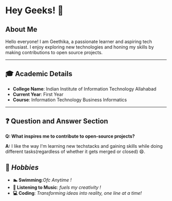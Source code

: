 # Hey Geeks! 👋

## About Me
Hello everyone! I am Geethika, a passionate learner and aspiring tech enthusiast. I enjoy exploring new technologies and honing my skills by making contributions to open source projects.

---

## 🎓 Academic Details
- **College Name**: Indian Institute of Information Technology Allahabad
- **Current Year**: First Year 
- **Course**: Information Technology Business Informatics

---

## ❓ Question and Answer Section

**Q: What inspires me to contribute to open-source projects?**

**A:** I like the way I'm learning new techstacks and gaining skills while doing different tasks(regardless of whether it gets merged or closed) 😄.
## 🎯 *Hobbies*  
- **🏊 Swimming**:*Ofc Anytime !*
- **🎵 Listening to Music**: *fuels my creativity !* 
- **💻 Coding**: *Transforming ideas into reality, one line at a time!*   
 

